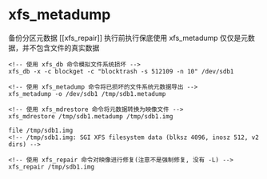 # xfs_metadump

备份分区元数据
[[xfs_repair]] 执行前执行保底使用
xfs_metadump 仅仅是元数据，并不包含文件的真实数据

```shell
<!-- 使用 xfs_db 命令模拟文件系统损坏 -->
xfs_db -x -c blockget -c "blocktrash -s 512109 -n 10" /dev/sdb1

<!-- 使用 xfs_metadump 命令将已损坏的文件系统元数据导出 -->
xfs_metadump -o /dev/sdb1 /tmp/sdb1.metadump

<!-- 使用 xfs_mdrestore 命令将元数据转换为映像文件 -->
xfs_mdrestore /tmp/sdb1.metadump /tmp/sdb1.img

file /tmp/sdb1.img
<!-- /tmp/sdb1.img: SGI XFS filesystem data (blksz 4096, inosz 512, v2 dirs) -->

<!-- 使用 xfs_repair 命令对映像进行修复(注意不是强制修复, 没有 -L) -->
xfs_repair /tmp/sdb1.img 
```
